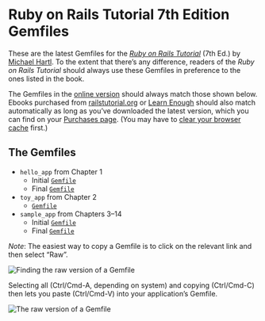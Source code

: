 # Ruby on Rails Tutorial 7th Edition Gemfiles

These are the latest Gemfiles for the [*Ruby on Rails Tutorial*](https://www.railstutorial.org/) (7th Ed.) by [Michael Hartl](https://www.michaelhartl.com/). To the extent that there’s any difference, readers of the *Ruby on Rails Tutorial* should always use these Gemfiles in preference to the ones listed in the book.

The Gemfiles in the [online version](https://www.railstutorial.org/book) should always match those shown below. Ebooks purchased from [railstutorial.org](https://www.railstutorial.org/) or [Learn Enough](https://www.learnenough.com) should also match automatically as long as you’ve downloaded the latest version, which you can find on your [Purchases page](https://www.learnenough.com/account/edit#settings-purchases). (You may have to [clear your browser cache](https://www.digitaltrends.com/computing/how-to-clear-your-browser-cache/) first.)

## The Gemfiles

* `hello_app` from Chapter 1
  - Initial [`Gemfile`](https://github.com/learnenough/rails_tutorial_7th_edition_gemfiles/blob/master/hello_app/Gemfile) 
  - Final [`Gemfile`](https://github.com/learnenough/rails_tutorial_7th_edition_gemfiles/blob/master/hello_app/Gemfile_final)
* `toy_app` from Chapter 2
  - [`Gemfile`](https://github.com/learnenough/rails_tutorial_7th_edition_gemfiles/blob/master/toy_app/Gemfile)
* `sample_app` from Chapters 3–14
  - Initial [`Gemfile`](https://github.com/learnenough/rails_tutorial_7th_edition_gemfiles/blob/master/sample_app/Gemfile_initial)
  - Final [`Gemfile`](https://github.com/learnenough/rails_tutorial_7th_edition_gemfiles/blob/master/sample_app/Gemfile)

*Note*: The easiest way to copy a Gemfile is to click on the relevant link and then select “Raw”. 

![Finding the raw version of a Gemfile](https://cdn.learnenough.com/finding_raw_version_7th.png)

Selecting all (Ctrl/Cmd-A, depending on system) and copying (Ctrl/Cmd-C) then lets you paste (Ctrl/Cmd-V) into your application’s Gemfile.

![The raw version of a Gemfile](https://cdn.learnenough.com/raw_version_7th.png)